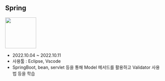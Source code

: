 ## **Spring**
<img src="https://melonicedlatte.com/assets/images/2021_3Q/spring_logo.png" width="100" height="100">

+ 2022.10.04 ~ 2022.10.11
+ 사용툴 : Eclipse, Vscode
+ SpringBoot, bean, servlet 등을 통해 Model 메서드를 활용하고 Validator 사용법 등을 학습
